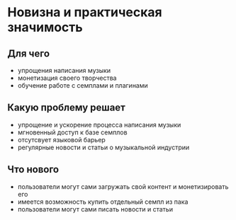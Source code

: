 # Новизна и практическая значимость

## Для чего
* упрощения написания музыки 
* монетизация своего творчества
* обучение работе с семплами и плагинами

## Какую проблему решает
* упрощение и ускорение процесса
написания музыки
* мгновенный доступ к базе
семплов
* отсутсвует языковой барьер
* регулярные новости и статьи о музыкальной индустрии

## Что нового
* пользователи могут сами загружать свой контент и монетизировать его
* имеется возможность купить отдельный семпл из пака
* пользователи могут сами писать новости и статьи